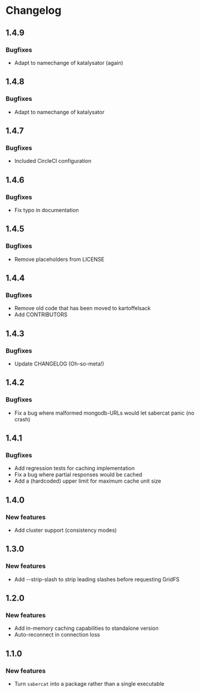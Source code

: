 # Changelog
## 1.4.9
### Bugfixes

* Adapt to namechange of katalysator (again)

## 1.4.8
### Bugfixes

* Adapt to namechange of katalysator

## 1.4.7
### Bugfixes

* Included CircleCI configuration

## 1.4.6
### Bugfixes

* Fix typo in documentation

## 1.4.5
### Bugfixes

* Remove placeholders from LICENSE

## 1.4.4
### Bugfixes

* Remove old code that has been moved to kartoffelsack
* Add CONTRIBUTORS

## 1.4.3
### Bugfixes

* Update CHANGELOG (Oh-so-meta!)

## 1.4.2
### Bugfixes

* Fix a bug where malformed mongodb-URLs would let sabercat panic (no crash)

## 1.4.1
### Bugfixes

* Add regression tests for caching implementation
* Fix a bug where partial responses would be cached
* Add a (hardcoded) upper limit for maximum cache unit size

## 1.4.0
### New features

* Add cluster support (consistency modes)

## 1.3.0
### New features

* Add --strip-slash to strip leading slashes before requesting GridFS

## 1.2.0
### New features

* Add in-memory caching capabilities to standalone version
* Auto-reconnect in connection loss

## 1.1.0
### New features

* Turn `sabercat` into a package rather than a single executable
